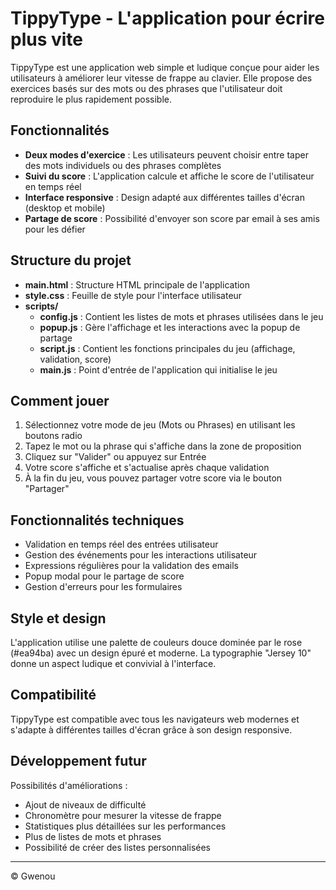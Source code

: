 # TippyType - L'application pour écrire plus vite

TippyType est une application web simple et ludique conçue pour aider les utilisateurs à améliorer leur vitesse de frappe au clavier. Elle propose des exercices basés sur des mots ou des phrases que l'utilisateur doit reproduire le plus rapidement possible.

## Fonctionnalités

- **Deux modes d'exercice** : Les utilisateurs peuvent choisir entre taper des mots individuels ou des phrases complètes
- **Suivi du score** : L'application calcule et affiche le score de l'utilisateur en temps réel
- **Interface responsive** : Design adapté aux différentes tailles d'écran (desktop et mobile)
- **Partage de score** : Possibilité d'envoyer son score par email à ses amis pour les défier

## Structure du projet

- **main.html** : Structure HTML principale de l'application
- **style.css** : Feuille de style pour l'interface utilisateur
- **scripts/**
  - **config.js** : Contient les listes de mots et phrases utilisées dans le jeu
  - **popup.js** : Gère l'affichage et les interactions avec la popup de partage
  - **script.js** : Contient les fonctions principales du jeu (affichage, validation, score)
  - **main.js** : Point d'entrée de l'application qui initialise le jeu

## Comment jouer

1. Sélectionnez votre mode de jeu (Mots ou Phrases) en utilisant les boutons radio
2. Tapez le mot ou la phrase qui s'affiche dans la zone de proposition
3. Cliquez sur "Valider" ou appuyez sur Entrée
4. Votre score s'affiche et s'actualise après chaque validation
5. À la fin du jeu, vous pouvez partager votre score via le bouton "Partager"

## Fonctionnalités techniques

- Validation en temps réel des entrées utilisateur
- Gestion des événements pour les interactions utilisateur
- Expressions régulières pour la validation des emails
- Popup modal pour le partage de score
- Gestion d'erreurs pour les formulaires

## Style et design

L'application utilise une palette de couleurs douce dominée par le rose (#ea94ba) avec un design épuré et moderne. La typographie "Jersey 10" donne un aspect ludique et convivial à l'interface.

## Compatibilité

TippyType est compatible avec tous les navigateurs web modernes et s'adapte à différentes tailles d'écran grâce à son design responsive.

## Développement futur

Possibilités d'améliorations :
- Ajout de niveaux de difficulté
- Chronomètre pour mesurer la vitesse de frappe
- Statistiques plus détaillées sur les performances
- Plus de listes de mots et phrases
- Possibilité de créer des listes personnalisées

---

© Gwenou
